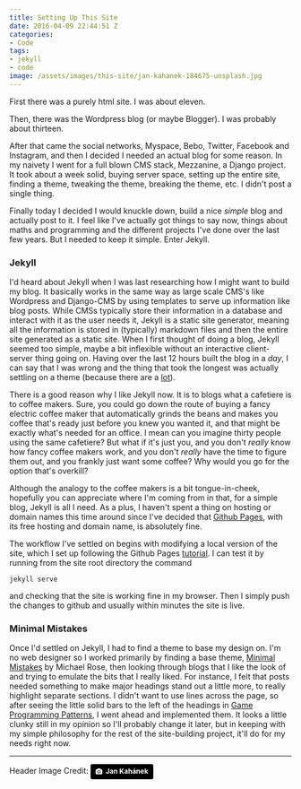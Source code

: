 ```yaml
---
title: Setting Up This Site
date: 2016-04-09 22:44:51 Z
categories:
- Code
tags:
- jekyll
- code
image: /assets/images/this-site/jan-kahanek-184675-unsplash.jpg
---
```


First there was a purely html site. I was about eleven.

Then, there was the Wordpress blog (or maybe Blogger). I was probably about thirteen. 

After that came the social networks, Myspace, Bebo, Twitter, Facebook and Instagram, and then I decided I needed an actual blog for some reason. In my naivety I went for a full blown CMS stack, Mezzanine, a Django project. It took about a week solid, buying server space, setting up the entire site, finding a theme, tweaking the theme, breaking the theme, etc. I didn't post a single thing.

Finally today I decided I would knuckle down, build a nice *simple* blog and actually post to it. I feel like I've actually got things to say now, things about maths and programming and the different projects I've done over the last few years. But I needed to keep it simple. Enter Jekyll.

### Jekyll

I'd heard about Jekyll when I was last researching how I might want to build my blog. It basically works in the same way as large scale CMS's like Wordpress and Django-CMS by using templates to serve up information like blog posts. While CMSs typically store their information in a database and interact with it as the user needs it, Jekyll is a static site generator, meaning all the information is stored in (typically) markdown files and then the entire site generated as a static site. When I first thought of doing a blog, Jekyll seemed too simple, maybe a bit inflexible without an interactive client-server thing going on. Having over the last 12 hours built the blog in a *day*, I can say that I was wrong and the thing that took the longest was actually settling on a theme (because there are a [lot](jekyllthemes.io)).

There is a good reason why I like Jekyll now. It is to blogs what a cafetiere is to coffee makers. Sure, you could go down the route of buying a fancy electric coffee maker that automatically grinds the beans and makes you coffee that's ready just before you knew you wanted it, and that might be exactly what's needed for an office. I mean can you imagine thirty people using the same cafetiere? But what if it's just you, and you don't *really* know how fancy coffee makers work, and you don't *really* have the time to figure them out, and you frankly just want some coffee? Why would you go for the option that's overkill?

Although the analogy to the coffee makers is a bit tongue-in-cheek, hopefully you can appreciate where I'm coming from in that, for a simple blog, Jekyll is all I need. As a plus, I haven't spent a thing on hosting or domain names this time around since I've decided that [Github Pages](https://pages.github.com/), with its free hosting and domain name, is absolutely fine. 

The workflow I've settled on begins with modifying a local version of the site, which I set up following the Github Pages [tutorial](https://help.github.com/articles/setting-up-your-github-pages-site-locally-with-jekyll/). I can test it by running from the site root directory the command

	jekyll serve

and checking that the site is working fine in my browser. Then I simply push the changes to github and usually within minutes the site is live. 

### Minimal Mistakes

Once I'd settled on Jekyll, I had to find a theme to base my design on. I'm no web designer so I worked primarily by finding a base theme, [Minimal Mistakes]( http://mmistakes.github.io/minimal-mistakes/) by Michael Rose, then looking through blogs that I like the look of and trying to emulate the bits that I really liked. For instance, I felt that posts needed something to make major headings stand out a little more, to really highlight separate sections. I didn't want to use lines across the page, so after seeing the little solid bars to the left of the headings in [Game Programming Patterns](http://gameprogrammingpatterns.com/game-loop.html#motivation), I went ahead and implemented them. It looks a little clunky still in my opinion so I'll probably change it later, but in keeping with my simple philosophy for the rest of the site-building project, it'll do for my needs right now. 

---

Header Image Credit: <a style="background-color:black;color:white;text-decoration:none;padding:4px 6px;font-family:-apple-system, BlinkMacSystemFont, &quot;San Francisco&quot;, &quot;Helvetica Neue&quot;, Helvetica, Ubuntu, Roboto, Noto, &quot;Segoe UI&quot;, Arial, sans-serif;font-size:12px;font-weight:bold;line-height:1.2;display:inline-block;border-radius:3px;" href="https://unsplash.com/@honza_kahanek?utm_medium=referral&amp;utm_campaign=photographer-credit&amp;utm_content=creditBadge" target="_blank" rel="noopener noreferrer" title="Download free do whatever you want high-resolution photos from Jan Kahánek"><span style="display:inline-block;padding:2px 3px;"><svg xmlns="http://www.w3.org/2000/svg" style="height:12px;width:auto;position:relative;vertical-align:middle;top:-1px;fill:white;" viewBox="0 0 32 32"><title>unsplash-logo</title><path d="M20.8 18.1c0 2.7-2.2 4.8-4.8 4.8s-4.8-2.1-4.8-4.8c0-2.7 2.2-4.8 4.8-4.8 2.7.1 4.8 2.2 4.8 4.8zm11.2-7.4v14.9c0 2.3-1.9 4.3-4.3 4.3h-23.4c-2.4 0-4.3-1.9-4.3-4.3v-15c0-2.3 1.9-4.3 4.3-4.3h3.7l.8-2.3c.4-1.1 1.7-2 2.9-2h8.6c1.2 0 2.5.9 2.9 2l.8 2.4h3.7c2.4 0 4.3 1.9 4.3 4.3zm-8.6 7.5c0-4.1-3.3-7.5-7.5-7.5-4.1 0-7.5 3.4-7.5 7.5s3.3 7.5 7.5 7.5c4.2-.1 7.5-3.4 7.5-7.5z"></path></svg></span><span style="display:inline-block;padding:2px 3px;">Jan Kahánek</span></a>
